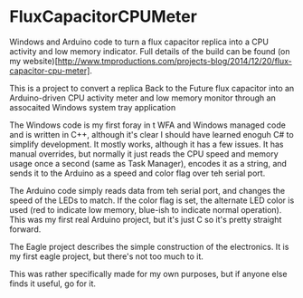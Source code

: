 # FluxCapacitorCPUMeter
Windows and Arduino code to turn a flux capacitor replica into a CPU activity and low memory indicator.  Full details of the build can be found (on my website)[http://www.tmproductions.com/projects-blog/2014/12/20/flux-capacitor-cpu-meter].

This is a project to convert a replica Back to the Future flux capacitor into an Arduino-driven CPU activity meter and low memory monitor through an assocaited Windows system tray application

The Windows code is my first foray in t WFA and Windows managed code and is written in C++, although it's clear I should have learned enoguh C# to simplify development.  It mostly works, although it has a few issues.  It has manual overrides, but normally it just reads the CPU speed and memory usage once a second (same as Task Manager), encodes it as a string, and sends it to the Arduino as a speed and color flag over teh serial port.

The Arduino code simply reads data from teh serial port, and changes the speed of the LEDs to match.  If the color flag is set, the alternate LED color is used (red to indicate low memory, blue-ish to indicate normal operation).  This was my first real Arduino project, but it's just C so it's pretty straight forward.

The Eagle project describes the simple construction of the electronics.  It is my first eagle project, but there's not too much to it.

This was rather specifically made for my own purposes, but if anyone else finds it useful, go for it.
